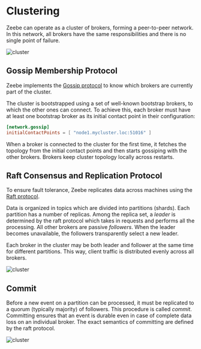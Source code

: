 # Clustering

Zeebe can operate as a cluster of brokers, forming a peer-to-peer network.
In this network, all brokers have the same responsibilities and there is no single point of failure.

![cluster](/basics/cluster.png)

## Gossip Membership Protocol

Zeebe implements the [Gossip protocol](https://en.wikipedia.org/wiki/Gossip_protocol) to know which brokers are currently part of the cluster.

The cluster is bootstrapped using a set of well-known bootstrap brokers, to which the other ones can connect. To achieve this, each broker must have at least one bootstrap broker as its initial contact point in their configuration:

```toml
[network.gossip]
initialContactPoints = [ "node1.mycluster.loc:51016" ]
```

When a broker is connected to the cluster for the first time, it fetches the topology from the initial contact points and then starts gossiping with the other brokers. Brokers keep cluster topology locally across restarts.

## Raft Consensus and Replication Protocol

To ensure fault tolerance, Zeebe replicates data across machines using the [Raft protocol](https://en.wikipedia.org/wiki/Raft_(computer_science)).

Data is organized in topics which are divided into partitions (shards). Each partition has a number of replicas. Among the replica set, a *leader* is determined by the raft protocol which takes in requests and performs all the processing. All other brokers are passive *followers*. When the leader becomes unavailable, the followers transparently select a new leader.

Each broker in the cluster may be both leader and follower at the same time for different partitions. This way, client traffic is distributed evenly across all brokers.

![cluster](/basics/data-distribution.png)

## Commit

Before a new event on a partition can be processed, it must be replicated to a quorum (typically majority) of followers. This procedure is called *commit*. Committing ensures that an event is durable even in case of complete data loss on an individual broker. The exact semantics of committing are defined by the raft protocol.

![cluster](/basics/commit.png)
